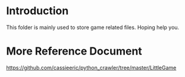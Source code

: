 # Introduction
This folder is mainly used to store game related files.
Hoping help you.

# More Reference Document
https://github.com/cassieeric/python_crawler/tree/master/LittleGame
